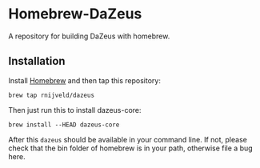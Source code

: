 # Homebrew-DaZeus
A repository for building DaZeus with homebrew.

## Installation
Install [Homebrew](https://github.com/mxcl/homebrew) and then tap this repository:

    brew tap rnijveld/dazeus

Then just run this to install dazeus-core:

    brew install --HEAD dazeus-core

After this `dazeus` should be available in your command line. If not, please check that the bin
folder of homebrew is in your path, otherwise file a bug here.

